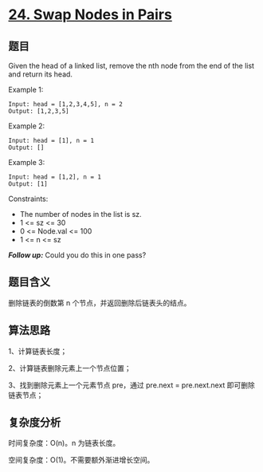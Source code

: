 # [24. Swap Nodes in Pairs](https://leetcode.com/problems/swap-nodes-in-pairs/)

## 题目

Given the head of a linked list, remove the nth node from the end of the list and return its head.

Example 1:
```
Input: head = [1,2,3,4,5], n = 2
Output: [1,2,3,5]
```

Example 2:
```
Input: head = [1], n = 1
Output: []
```

Example 3:
```
Input: head = [1,2], n = 1
Output: [1]
```

Constraints:
- The number of nodes in the list is sz.
- 1 <= sz <= 30
- 0 <= Node.val <= 100
- 1 <= n <= sz

***Follow up:*** Could you do this in one pass?

## 题目含义

删除链表的倒数第 n 个节点，并返回删除后链表头的结点。

## 算法思路

1、计算链表长度；

2、计算链表删除元素上一个节点位置；

3、找到删除元素上一个元素节点 pre，通过 pre.next = pre.next.next 即可删除链表节点；

## 复杂度分析

时间复杂度：O(n)。n 为链表长度。

空间复杂度：O(1)。不需要额外渐进增长空间。